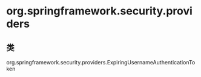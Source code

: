 # org.springframework.security.providers

## 类

org.springframework.security.providers.ExpiringUsernameAuthenticationToken




